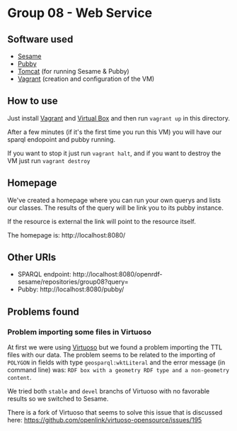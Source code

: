 # Group 08 - Web Service

## Software used
 * [Sesame](http://rdf4j.org/)
 * [Pubby](http://wifo5-03.informatik.uni-mannheim.de/pubby/)
 * [Tomcat](http://tomcat.apache.org/) (for running Sesame & Pubby)
 * [Vagrant](https://www.vagrantup.com/) (creation and configuration of the VM)

## How to use
Just install [Vagrant](https://www.vagrantup.com/) and [Virtual Box](https://www.virtualbox.org/)
and then run `vagrant up` in this directory.

After a few minutes (if it's the first time you run this VM) you will have our sparql endopoint and
pubby running.

If you want to stop it just run `vagrant halt`, and if you want to destroy the VM just run `vagrant
destroy`

## Homepage
We've created a homepage where you can run your own querys and lists our classes. The results of the
query will be link you to its pubby instance.

If the resource is external the link will point to the resource itself.

The homepage is: http://localhost:8080/

## Other URIs
 * SPARQL endpoint: http://localhost:8080/openrdf-sesame/repositories/group08?query=
 * Pubby: http://localhost:8080/pubby/

## Problems found
### Problem importing some files in Virtuoso
At first we were using [Virtuoso](http://virtuoso.openlinksw.com/) but we found a problem importing
the TTL files with our data. The problem seems to be related to the importing of `POLYGON` in fields
with type `geosparql:wktLiteral` and the error message (in command line) was: `RDF box with a
geometry RDF type and a non-geometry content`.

We tried both `stable` and `devel` branchs of Virtuoso with no favorable results so we switched to
Sesame.

There is a fork of Virtuoso that seems to solve this issue that is discussed here:
https://github.com/openlink/virtuoso-opensource/issues/195